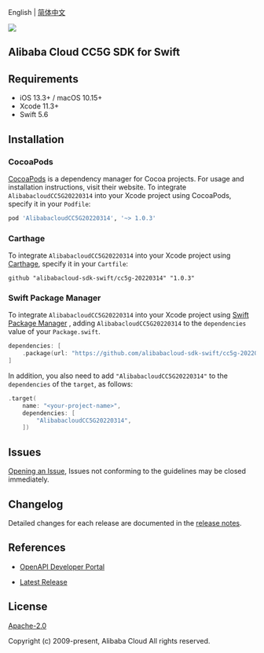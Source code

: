 English | [简体中文](README-CN.md)

![](https://aliyunsdk-pages.alicdn.com/icons/AlibabaCloud.svg)

## Alibaba Cloud CC5G SDK for Swift

## Requirements

- iOS 13.3+ / macOS 10.15+
- Xcode 11.3+
- Swift 5.6

## Installation

### CocoaPods

[CocoaPods](https://cocoapods.org) is a dependency manager for Cocoa projects. For usage and installation instructions, visit their website. To integrate `AlibabacloudCC5G20220314` into your Xcode project using CocoaPods, specify it in your `Podfile`:

```ruby
pod 'AlibabacloudCC5G20220314', '~> 1.0.3'
```

### Carthage

To integrate `AlibabacloudCC5G20220314` into your Xcode project using [Carthage](https://github.com/Carthage/Carthage), specify it in your `Cartfile`:

```ogdl
github "alibabacloud-sdk-swift/cc5g-20220314" "1.0.3"
```

### Swift Package Manager

To integrate `AlibabacloudCC5G20220314` into your Xcode project using [Swift Package Manager](https://swift.org/package-manager/) , adding `AlibabacloudCC5G20220314` to the `dependencies` value of your `Package.swift`.

```swift
dependencies: [
    .package(url: "https://github.com/alibabacloud-sdk-swift/cc5g-20220314.git", from: "1.0.3")
]
```

In addition, you also need to add `"AlibabacloudCC5G20220314"` to the `dependencies` of the `target`, as follows:

```swift
.target(
    name: "<your-project-name>",
    dependencies: [
        "AlibabacloudCC5G20220314",
    ])
```

## Issues

[Opening an Issue](https://github.com/alibabacloud-sdk-swift/cc5g-20220314/issues/new), Issues not conforming to the guidelines may be closed immediately.

## Changelog

Detailed changes for each release are documented in the [release notes](./ChangeLog.txt).

## References

* [OpenAPI Developer Portal](https://next.api.alibabacloud.com/home)
- [Latest Release](https://github.com/alibabacloud-sdk-swift/cc5g-20220314)

## License

[Apache-2.0](http://www.apache.org/licenses/LICENSE-2.0)

Copyright (c) 2009-present, Alibaba Cloud All rights reserved.
